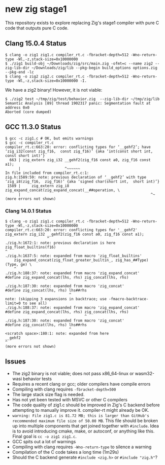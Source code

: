 # new zig stage1

This repository exists to explore replacing Zig's stage1 compiler with pure C
code that outputs pure C code.

## Clang 15.0.4 Status

```
$ clang -o zig1 zig1.c compiler_rt.c -fbracket-depth=512 -Wno-return-type -Wl,-z,stack-size=0x10000000
$ ./zig1 build-obj ~/Downloads/zig/src/main.zig -ofmt=c --name zig2 --zig-lib-dir ~/Downloads/zig/lib --pkg-begin build_options options.zig --pkg-end -lc
$ clang -o zig2 zig2.c compiler_rt.c -fbracket-depth=512 -Wno-return-type -Wl,-z,stack-size=0x10000000 -I.
```

We have a zig2 binary! However, it is not viable:

```
$ ./zig2 test ~/tmp/zig/test/behavior.zig  --zig-lib-dir ~/tmp/zig/lib 
Semantic Analysis [89] thread 1902317 panic: Segmentation fault at address 0x0
Aborted (core dumped)
```

## GCC 11.3.0 Status

```
$ gcc -c zig1.c # OK, but emits warnings
$ gcc -c compiler_rt.c
compiler_rt.c:663:20: error: conflicting types for ‘__gehf2’; have ‘zig_i32(const zig_f16,  const zig_f16)’ {aka ‘int(const short int,  const short int)’}
  663 | zig_extern zig_i32 __gehf2(zig_f16 const a0, zig_f16 const a1);
      |                    ^~~~~~~
In file included from compiler_rt.c:1:
zig.h:1589:59: note: previous declaration of ‘__gehf2’ with type ‘zig_i8(zig_f16,  zig_f16)’ {aka ‘signed char(short int,  short int)’}
 1589 |     zig_extern zig_i8 zig_expand_concat(zig_expand_concat(__##operation, \
      |                                                           ^~
(more errors not shown)
```

### Clang 14.0.1 Status

```
$ clang -o zig1 zig1.c compiler_rt.c -fbracket-depth=512 -Wno-return-type -Wl,-z,stack-size=0x10000000
compiler_rt.c:663:20: error: conflicting types for '__gehf2'
zig_extern zig_i32 __gehf2(zig_f16 const a0, zig_f16 const a1);
                   ^
./zig.h:1672:1: note: previous declaration is here
zig_float_builtins(f16)
^
./zig.h:1637:5: note: expanded from macro 'zig_float_builtins'
    zig_expand_concat(zig_float_greater_builtin_, zig_has_##Type)(Type, ge) \
    ^
./zig.h:188:37: note: expanded from macro 'zig_expand_concat'
#define zig_expand_concat(lhs, rhs) zig_concat(lhs, rhs)
                                    ^
./zig.h:187:30: note: expanded from macro 'zig_concat'
#define zig_concat(lhs, rhs) lhs##rhs
                             ^
note: (skipping 3 expansions in backtrace; use -fmacro-backtrace-limit=0 to see all)
./zig.h:188:37: note: expanded from macro 'zig_expand_concat'
#define zig_expand_concat(lhs, rhs) zig_concat(lhs, rhs)
                                    ^
./zig.h:187:30: note: expanded from macro 'zig_concat'
#define zig_concat(lhs, rhs) lhs##rhs
                             ^
<scratch space>:180:1: note: expanded from here
__gehf2
^
(more errors not shown)
```

## Issues

 * The zig2 binary is not viable; does not pass x86_64-linux or wasm32-wasi behavior tests
 * Requires a recent clang or gcc; older compilers have compile errors
 * Compiling with clang requires `-fbracket-depth=500`
 * The large stack size flag is needed.
 * Has not yet been tested with MSVC or other C compilers
 * The code quality of zig1.c should be improved in Zig's C backend before
   attempting to manually improve it. compiler-rt might already be OK.
 * `warning: File zig1.c is 81.72 MB; this is larger than GitHub's recommended maximum file size of 50.00 MB`.
   This file should be broken up into multiple components that get joined together with `#include`. Idea is
   to avoid introducing cmake, make, or autoconf, or anything like this. Final goal is `cc -o zig1 zig1.c`.
 * GCC spits out a lot of warnings
 * Compiling with clang requires `-Wno-return-type` to silence a warning
 * Compilation of the C code takes a long time (1m29s)
 * Should the C backend generate `#include <zig.h>` or `#include "zig.h"`?
